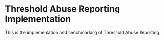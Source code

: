 # Threshold Abuse Reporting Implementation

This is the implementation and benchmarking of Threshold Abuse Reporting
